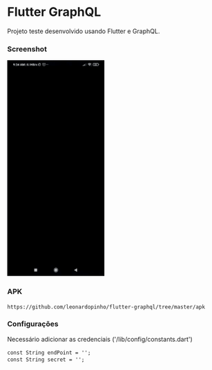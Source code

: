 # Flutter GraphQL

Projeto teste desenvolvido usando Flutter e GraphQL.

### Screenshot

<img src="Screen-1.gif" height="500em" />

### APK
```
https://github.com/leonardopinho/flutter-graphql/tree/master/apk
```

### Configurações
Necessário adicionar as credenciais ('/lib/config/constants.dart')

```
const String endPoint = '';
const String secret = '';
```

